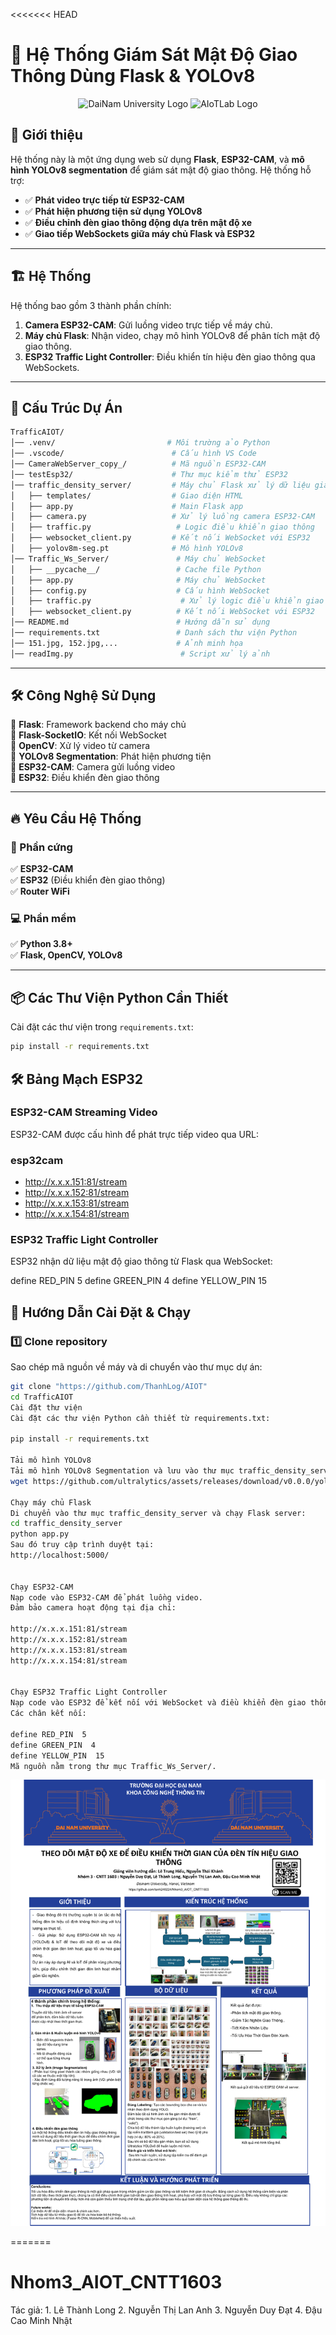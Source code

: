 <<<<<<< HEAD
# 🚦 Hệ Thống Giám Sát Mật Độ Giao Thông Dùng Flask & YOLOv8
<p align="center">
  <img src="images/logoDaiNam.png" alt="DaiNam University Logo" width="200"/>
  <img src="images/LogoAIoTLab.png" alt="AIoTLab Logo" width="170"/>
</p>

## 📌 Giới thiệu

Hệ thống này là một ứng dụng web sử dụng **Flask**, **ESP32-CAM**, và **mô hình YOLOv8 segmentation** để giám sát mật độ giao thông. Hệ thống hỗ trợ:

- ✅ **Phát video trực tiếp từ ESP32-CAM**
- ✅ **Phát hiện phương tiện sử dụng YOLOv8**
- ✅ **Điều chỉnh đèn giao thông động dựa trên mật độ xe**
- ✅ **Giao tiếp WebSockets giữa máy chủ Flask và ESP32**

---

## 🏗 Hệ Thống

Hệ thống bao gồm 3 thành phần chính:

1. **Camera ESP32-CAM**: Gửi luồng video trực tiếp về máy chủ.
2. **Máy chủ Flask**: Nhận video, chạy mô hình YOLOv8 để phân tích mật độ giao thông.
3. **ESP32 Traffic Light Controller**: Điều khiển tín hiệu đèn giao thông qua WebSockets.

---

## 📂 Cấu Trúc Dự Án

```bash
TrafficAIOT/
│── .venv/                         # Môi trường ảo Python
│── .vscode/                        # Cấu hình VS Code
│── CameraWebServer_copy_/          # Mã nguồn ESP32-CAM
│── testEsp32/                      # Thư mục kiểm thử ESP32
│── traffic_density_server/         # Máy chủ Flask xử lý dữ liệu giao thông
│   ├── templates/                  # Giao diện HTML
│   ├── app.py                      # Main Flask app
│   ├── camera.py                   # Xử lý luồng camera ESP32-CAM
│   ├── traffic.py                   # Logic điều khiển giao thông
│   ├── websocket_client.py         # Kết nối WebSocket với ESP32
│   ├── yolov8m-seg.pt              # Mô hình YOLOv8
│── Traffic_Ws_Server/               # Máy chủ WebSocket
│   ├── __pycache__/                 # Cache file Python
│   ├── app.py                       # Máy chủ WebSocket
│   ├── config.py                    # Cấu hình WebSocket
│   ├── traffic.py                    # Xử lý logic điều khiển giao thông
│   ├── websocket_client.py          # Kết nối WebSocket với ESP32
│── README.md                        # Hướng dẫn sử dụng
│── requirements.txt                 # Danh sách thư viện Python
│── 151.jpg, 152.jpg,...             # Ảnh minh họa
│── readImg.py                        # Script xử lý ảnh
```

---

## 🛠 Công Nghệ Sử Dụng

🔹 **Flask**: Framework backend cho máy chủ  
🔹 **Flask-SocketIO**: Kết nối WebSocket  
🔹 **OpenCV**: Xử lý video từ camera  
🔹 **YOLOv8 Segmentation**: Phát hiện phương tiện  
🔹 **ESP32-CAM**: Camera gửi luồng video  
🔹 **ESP32**: Điều khiển đèn giao thông

---

## 🔥 Yêu Cầu Hệ Thống

### 🔧 Phần cứng

✅ **ESP32-CAM**  
✅ **ESP32** (Điều khiển đèn giao thông)  
✅ **Router WiFi**

### 💻 Phần mềm

✅ **Python 3.8+**  
✅ **Flask, OpenCV, YOLOv8**

---

## 📦 Các Thư Viện Python Cần Thiết

Cài đặt các thư viện trong `requirements.txt`:

```bash
pip install -r requirements.txt

```

## 🛠 Bảng Mạch ESP32

### ESP32-CAM Streaming Video

ESP32-CAM được cấu hình để phát trực tiếp video qua URL:

### esp32cam

 - http://x.x.x.151:81/stream
 - http://x.x.x.152:81/stream
 - http://x.x.x.153:81/stream
 - http://x.x.x.154:81/stream

### ESP32 Traffic Light Controller

ESP32 nhận dữ liệu mật độ giao thông từ Flask qua WebSocket:

define RED_PIN 5
define GREEN_PIN 4
define YELLOW_PIN 15

## 🚀 Hướng Dẫn Cài Đặt & Chạy

### 1️⃣ Clone repository

Sao chép mã nguồn về máy và di chuyển vào thư mục dự án:

```bash
git clone "https://github.com/ThanhLog/AIOT"
cd TrafficAIOT
Cài đặt thư viện
Cài đặt các thư viện Python cần thiết từ requirements.txt:

pip install -r requirements.txt

Tải mô hình YOLOv8
Tải mô hình YOLOv8 Segmentation và lưu vào thư mục traffic_density_server/:
wget https://github.com/ultralytics/assets/releases/download/v0.0.0/yolov8m-seg.pt

Chạy máy chủ Flask
Di chuyển vào thư mục traffic_density_server và chạy Flask server:
cd traffic_density_server
python app.py
Sau đó truy cập trình duyệt tại:
http://localhost:5000/


Chạy ESP32-CAM
Nạp code vào ESP32-CAM để phát luồng video.
Đảm bảo camera hoạt động tại địa chỉ:

http://x.x.x.151:81/stream
http://x.x.x.152:81/stream
http://x.x.x.153:81/stream
http://x.x.x.154:81/stream


Chạy ESP32 Traffic Light Controller
Nạp code vào ESP32 để kết nối với WebSocket và điều khiển đèn giao thông.
Các chân kết nối:

define RED_PIN  5
define GREEN_PIN  4
define YELLOW_PIN  15
Mã nguồn nằm trong thư mục Traffic_Ws_Server/.

```
![Poster Nhóm](images/poster%20AI-IoT%20.png)

=======
# Nhom3_AIOT_CNTT1603
Tác giả: 1. Lê Thành Long
         2. Nguyễn Thị Lan Anh
         3. Nguyễn Duy Đạt
         4. Đậu Cao Minh Nhật
